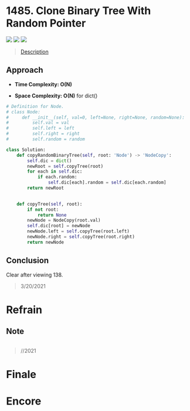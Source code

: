 # 1485. Clone Binary Tree With Random Pointer

![](https://img.shields.io/badge/Difficulty-Medium-%23f0ad4e)
![](https://img.shields.io/badge/topic-tree-critical)
![](https://img.shields.io/badge/topic-hash%20table-critical)

> [Description](https://leetcode.com/problems/clone-binary-tree-with-random-pointer/)


## Approach

- **Time Complexity: O(N)**

- **Space Complexity: O(N)** for dict()

```python
# Definition for Node.
# class Node:
#     def __init__(self, val=0, left=None, right=None, random=None):
#         self.val = val
#         self.left = left
#         self.right = right
#         self.random = random

class Solution:
    def copyRandomBinaryTree(self, root: 'Node') -> 'NodeCopy':
        self.dic = dict()
        newRoot = self.copyTree(root)
        for each in self.dic:
            if each.random:
                self.dic[each].random = self.dic[each.random]
        return newRoot
        

    def copyTree(self, root):
        if not root:
            return None
        newNode = NodeCopy(root.val)
        self.dic[root] = newNode
        newNode.left = self.copyTree(root.left)
        newNode.right = self.copyTree(root.right)
        return newNode
```

## Conclusion

Clear after viewing 138.

> 3/20/2021

# Refrain

## Note

```python

```

> //2021

# Finale

# Encore